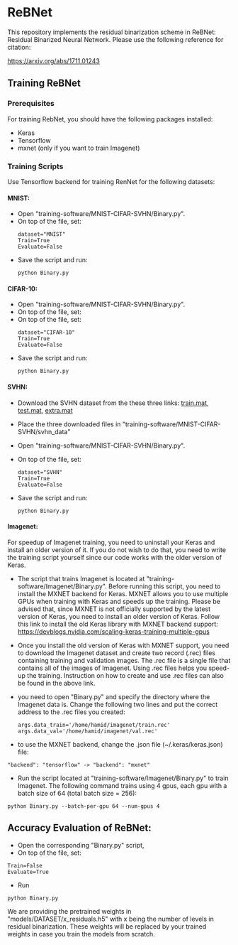 # ReBNet
This repository implements the residual binarization scheme in ReBNet: Residual Binarized Neural Network. Please use the following reference for citation:

https://arxiv.org/abs/1711.01243

## Training ReBNet
### Prerequisites
For training RebNet, you should have the following packages installed:
  * Keras
  * Tensorflow
  * mxnet (only if you want to train Imagenet)
### Training Scripts
Use Tensorflow backend for training RenNet for the following datasets:
  #### MNIST:
   * Open "training-software/MNIST-CIFAR-SVHN/Binary.py". 
   * On top of the file, set:
     ```
     dataset="MNIST"
     Train=True
     Evaluate=False
     ``` 
   * Save the script and run:
     ```
     python Binary.py
     ```
  #### CIFAR-10:
   * Open "training-software/MNIST-CIFAR-SVHN/Binary.py". 
   * On top of the file, set:
   * On top of the file, set:
     ```
     dataset="CIFAR-10"
     Train=True
     Evaluate=False
     ``` 
   * Save the script and run: 
     ```
     python Binary.py
     ```
  #### SVHN:
   
   * Download the SVHN dataset from the these three links: [train.mat](http://ufldl.stanford.edu/housenumbers/train_32x32.mat), [test.mat](http://ufldl.stanford.edu/housenumbers/test_32x32.mat), [extra.mat](http://ufldl.stanford.edu/housenumbers/extra_32x32.mat)
   * Place the three downloaded files in "training-software/MNIST-CIFAR-SVHN/svhn_data"
   
   * Open "training-software/MNIST-CIFAR-SVHN/Binary.py". 
   * On top of the file, set:
     ```
     dataset="SVHN"
     Train=True
     Evaluate=False
     ``` 
     
   * Save the script and run:
     ```
     python Binary.py
     ```

 #### Imagenet:
  For speedup of Imagenet training, you need to uninstall your Keras and install an older version of it.
  If you do not wish to do that, you need to write the training script yourself since our code works with the older version of Keras.

  * The script that trains Imagenet is located at "training-software/Imagenet/Binary.py". Before running this script, you need to install the MXNET backend for Keras. MXNET allows you to use multiple GPUs when training with Keras and speeds up the training. Please be advised that, since MXNET is not officially supported by the latest version of Keras, you need to install an older version of Keras. Follow this link to install the old Keras library with MXNET backend support: https://devblogs.nvidia.com/scaling-keras-training-multiple-gpus

   

  * Once you install the old version of Keras with MXNET support, you need to download the Imagenet dataset and create two record (.rec) files containing training and validation images. The .rec file is a single file that contains all of the images of Imagenet. Using .rec files helps you speed-up the training. Instruction on how to create and use .rec files can also be found in the above link.
  
  * you need to open "Binary.py" and specify the directory where the Imagenet data is. Change the following two lines and put the correct address to the .rec files you created:
    ```
    args.data_train='/home/hamid/imagenet/train.rec'
    args.data_val='/home/hamid/imagenet/val.rec'
    ``` 

  * to use the MXNET backend, change the .json file (~/.keras/keras.json) file: 
  ```
  "backend": "tensorflow" -> "backend": "mxnet"
  ```

  * Run the script located at "training-software/Imagenet/Binary.py" to train Imagenet. The following command trains using 4 gpus, each gpu with a batch size of 64  (total batch size = 256):
   ```
   python Binary.py --batch-per-gpu 64 --num-gpus 4
   ```

## Accuracy Evaluation of ReBNet:
  * Open the corresponding "Binary.py" script, 
  * On top of the file, set:
  ```
  Train=False
  Evaluate=True
  ```
  * Run 
  ```
  python Binary.py
  ```
  We are providing the pretrained weights in "models/DATASET/x_residuals.h5" with x being the number of levels in residual binarization. These weights will be replaced by your trained weights in case you train the models from scratch.



